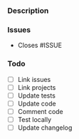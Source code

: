### Description

<!-- 
Overall description of the pull request. 
Can include:
- A description or summary of the bug / feature
- How the bug / feature was implemented
- Does this break existing functionality?
-->

### Issues

<!--
A list of issues it fixes or implements as described [here](https://docs.github.com/en/issues/tracking-your-work-with-issues/linking-a-pull-request-to-an-issue) 
-->

- Closes #ISSUE

### Todo

- [ ] Link issues
- [ ] Link projects
- [ ] Update tests
- [ ] Update code
- [ ] Comment code
- [ ] Test locally
- [ ] Update changelog